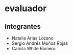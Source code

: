 # evaluador

## Integrantes
- Natalia Arias Lozano
- Sergio Andrés Muñoz Rojas
- Camila White Romero
